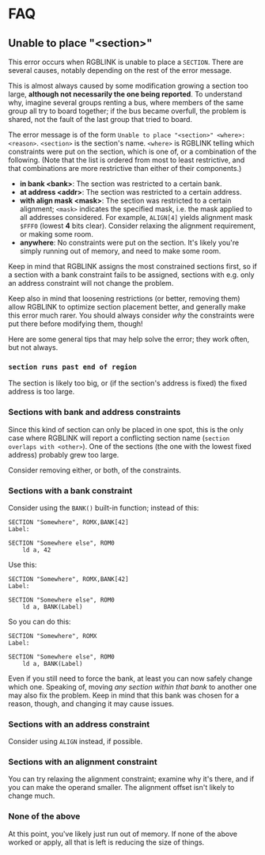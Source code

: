 # FAQ

## Unable to place "\<section\>"

This error occurs when RGBLINK is unable to place a `SECTION`. There are several causes, notably depending on the rest of the error message.

This is almost always caused by some modification growing a section too large, **although not necessarily the one being reported**. To understand why, imagine several groups renting a bus, where members of the same group all try to board together; if the bus became overfull, the problem is shared, not the fault of the last group that tried to board.

The error message is of the form `Unable to place "<section>" <where>: <reason>`. `<section>` is the section's name. `<where>` is RGBLINK telling which constraints were put on the section, which is one of, or a combination of the following. (Note that the list is ordered from most to least restrictive, and that combinations are more restrictive than either of their components.)

 - **in bank &lt;bank&gt;**: The section was restricted to a certain bank.
 - **at address &lt;addr&gt;**: The section was restricted to a certain address.
 - **with align mask &lt;mask&gt;**: The section was restricted to a certain alignment; `<mask>` indicates the specified mask, i.e. the mask applied to all addresses considered. For example, `ALIGN[4]` yields alignment mask `$FFF0` (lowest **4** bits clear). Consider relaxing the alignment requirement, or making some room.
 - **anywhere**: No constraints were put on the section. It's likely you're simply running out of memory, and need to make some room.

Keep in mind that RGBLINK assigns the most constrained sections first, so if a section with a bank constraint fails to be assigned, sections with e.g. only an address constraint will not change the problem.

Keep also in mind that loosening restrictions (or better, removing them) allow RGBLINK to optimize section placement better, and generally make this error much rarer. You should always consider *why* the constraints were put there before modifying them, though!

Here are some general tips that may help solve the error; they work often, but not always.

### `section runs past end of region`

The section is likely too big, or (if the section's address is fixed) the fixed address is too large.

### Sections with bank and address constraints

Since this kind of section can only be placed in one spot, this is the only case where RGBLINK will report a conflicting section name (`section overlaps with <other>`). One of the sections (the one with the lowest fixed address) probably grew too large.

Consider removing either, or both, of the constraints.

### Sections with a bank constraint

Consider using the `BANK()` built-in function; instead of this:

```
SECTION "Somewhere", ROMX,BANK[42]
Label:

SECTION "Somewhere else", ROM0
	ld a, 42
```

Use this:

```
SECTION "Somewhere", ROMX,BANK[42]
Label:

SECTION "Somewhere else", ROM0
	ld a, BANK(Label)
```

So you can do this:

```
SECTION "Somewhere", ROMX
Label:

SECTION "Somewhere else", ROM0
	ld a, BANK(Label)
```


Even if you still need to force the bank, at least you can now safely change which one. Speaking of, moving *any section within that bank* to another one may also fix the problem. Keep in mind that this bank was chosen for a reason, though, and changing it may cause issues.

### Sections with an address constraint

Consider using `ALIGN` instead, if possible.

### Sections with an alignment constraint

You can try relaxing the alignment constraint; examine why it's there, and if you can make the operand smaller. The alignment offset isn't likely to change much.

### None of the above

At this point, you've likely just run out of memory. If none of the above worked or apply, all that is left is reducing the size of things.
